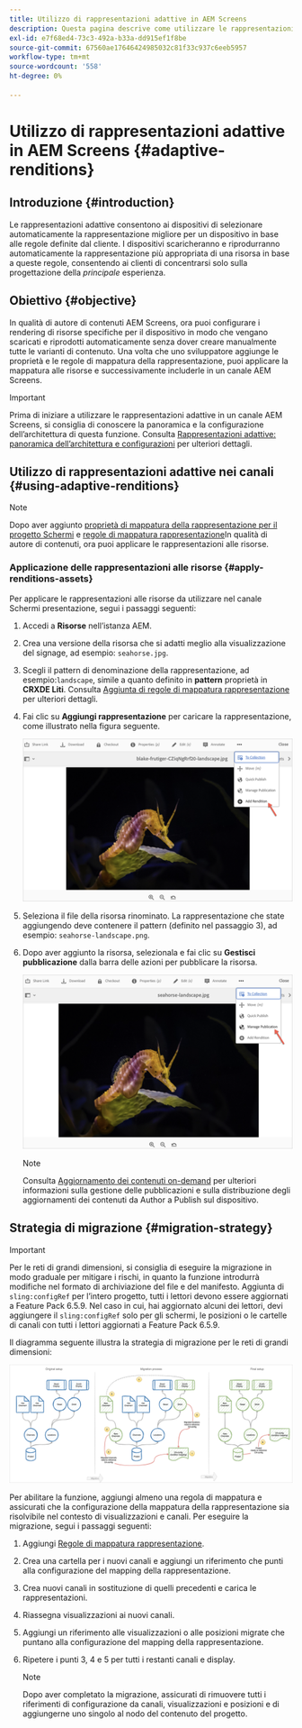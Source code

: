```yaml
---
title: Utilizzo di rappresentazioni adattive in AEM Screens
description: Questa pagina descrive come utilizzare le rappresentazioni adattive in AEM Screens.
exl-id: e7f68ed4-73c3-492a-b33a-dd915ef1f8be
source-git-commit: 67560ae17646424985032c81f33c937c6eeb5957
workflow-type: tm+mt
source-wordcount: '558'
ht-degree: 0%

---
```


# Utilizzo di rappresentazioni adattive in AEM Screens {#adaptive-renditions}

## Introduzione {#introduction}

Le rappresentazioni adattive consentono ai dispositivi di selezionare automaticamente la rappresentazione migliore per un dispositivo in base alle regole definite dal cliente. I dispositivi scaricheranno e riprodurranno automaticamente la rappresentazione più appropriata di una risorsa in base a queste regole, consentendo ai clienti di concentrarsi solo sulla progettazione della *principale* esperienza.

## Obiettivo {#objective}

In qualità di autore di contenuti AEM Screens, ora puoi configurare i rendering di risorse specifiche per il dispositivo in modo che vengano scaricati e riprodotti automaticamente senza dover creare manualmente tutte le varianti di contenuto.
Una volta che uno sviluppatore aggiunge le proprietà e le regole di mappatura della rappresentazione, puoi applicare la mappatura alle risorse e successivamente includerle in un canale AEM Screens.

>[!IMPORTANT]
>Prima di iniziare a utilizzare le rappresentazioni adattive in un canale AEM Screens, si consiglia di conoscere la panoramica e la configurazione dell’architettura di questa funzione. Consulta [Rappresentazioni adattive: panoramica dell’architettura e configurazioni](/help/user-guide/adaptive-renditions.md) per ulteriori dettagli.

## Utilizzo di rappresentazioni adattive nei canali {#using-adaptive-renditions}

>[!NOTE]
>Dopo aver aggiunto [proprietà di mappatura della rappresentazione per il progetto Schermi](/help/user-guide/adaptive-renditions.md#rendition-mapping-new) e [regole di mappatura rappresentazione](/help/user-guide/adaptive-renditions.md#add-rendition-mapping-rules)In qualità di autore di contenuti, ora puoi applicare le rappresentazioni alle risorse.

### Applicazione delle rappresentazioni alle risorse {#apply-renditions-assets}

Per applicare le rappresentazioni alle risorse da utilizzare nel canale Schermi presentazione, segui i passaggi seguenti:

1. Accedi a **Risorse** nell’istanza AEM.

1. Crea una versione della risorsa che si adatti meglio alla visualizzazione del signage, ad esempio: `seahorse.jpg`.

1. Scegli il pattern di denominazione della rappresentazione, ad esempio:`landscape`, simile a quanto definito in **pattern** proprietà in **CRXDE Liti**. Consulta [Aggiunta di regole di mappatura rappresentazione](/help/user-guide/adaptive-renditions.md#add-rendition-mapping-rules) per ulteriori dettagli.

1. Fai clic su **Aggiungi rappresentazione** per caricare la rappresentazione, come illustrato nella figura seguente.

   ![immagine](/help/user-guide/assets/adaptive-renditions/manage-pub-asset2.png)

1. Seleziona il file della risorsa rinominato. La rappresentazione che state aggiungendo deve contenere il pattern (definito nel passaggio 3), ad esempio: `seahorse-landscape.png`.

1. Dopo aver aggiunto la risorsa, selezionala e fai clic su **Gestisci pubblicazione** dalla barra delle azioni per pubblicare la risorsa.

   ![immagine](/help/user-guide/assets/adaptive-renditions/manage-pub-asset1.png)

   >[!NOTE]
   >Consulta [Aggiornamento dei contenuti on-demand](https://experienceleague.adobe.com/docs/experience-manager-screens/user-guide/authoring/content-updates/on-demand-content.html?lang=en) per ulteriori informazioni sulla gestione delle pubblicazioni e sulla distribuzione degli aggiornamenti dei contenuti da Author a Publish sul dispositivo.


## Strategia di migrazione {#migration-strategy}

>[!IMPORTANT]
>Per le reti di grandi dimensioni, si consiglia di eseguire la migrazione in modo graduale per mitigare i rischi, in quanto la funzione introdurrà modifiche nel formato di archiviazione del file e del manifesto. Aggiunta di `sling:configRef` per l’intero progetto, tutti i lettori devono essere aggiornati a Feature Pack 6.5.9. Nel caso in cui, hai aggiornato alcuni dei lettori, devi aggiungere il `sling:configRef` solo per gli schermi, le posizioni o le cartelle di canali con tutti i lettori aggiornati a Feature Pack 6.5.9.

Il diagramma seguente illustra la strategia di migrazione per le reti di grandi dimensioni:

![immagine](/help/user-guide/assets/adaptive-renditions/migration-strategy1.png)

Per abilitare la funzione, aggiungi almeno una regola di mappatura e assicurati che la configurazione della mappatura della rappresentazione sia risolvibile nel contesto di visualizzazioni e canali. Per eseguire la migrazione, segui i passaggi seguenti:

1. Aggiungi [Regole di mappatura rappresentazione](/help/user-guide/adaptive-renditions.md).
1. Crea una cartella per i nuovi canali e aggiungi un riferimento che punti alla configurazione del mapping della rappresentazione.
1. Crea nuovi canali in sostituzione di quelli precedenti e carica le rappresentazioni.
1. Riassegna visualizzazioni ai nuovi canali.
1. Aggiungi un riferimento alle visualizzazioni o alle posizioni migrate che puntano alla configurazione del mapping della rappresentazione.
1. Ripetere i punti 3, 4 e 5 per tutti i restanti canali e display.

   >[!NOTE]
   >Dopo aver completato la migrazione, assicurati di rimuovere tutti i riferimenti di configurazione da canali, visualizzazioni e posizioni e di aggiungerne uno singolo al nodo del contenuto del progetto.
